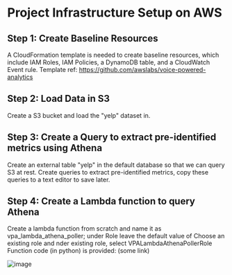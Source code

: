 # Project Infrastructure Setup on AWS

## Step 1: Create Baseline Resources 
A CloudFormation template is needed to create baseline resources, which include IAM Roles, IAM Policies, a DynamoDB table, and a CloudWatch Event rule. 
Template ref: https://github.com/awslabs/voice-powered-analytics

## Step 2: Load Data in S3 
Create a S3 bucket and load the "yelp" dataset in. 

## Step 3: Create a Query to extract pre-identified metrics using Athena
Create an external table "yelp" in the default database so that we can query S3 at rest. 
Create queries to extract pre-identified metrics, copy these queries to a text editor to save later.

## Step 4: Create a Lambda function to query Athena 
Create a lambda function from scratch and name it as vpa_lambda_athena_poller; under Role leave the default value of Choose an existing role and nder existing role, select VPALambdaAthenaPollerRole
Function code (in python) is provided: (some link) 

![image](https://user-images.githubusercontent.com/76879882/116839025-49691680-ab96-11eb-90c9-7a754b4aa665.png)
